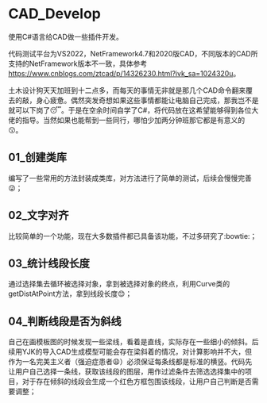 # CAD_Develop
 使用C#语言给CAD做一些插件开发。

代码测试平台为VS2022，NetFramework4.7和2020版CAD，不同版本的CAD所支持的NetFramework版本不一致，具体参考<https://www.cnblogs.com/ztcad/p/14326230.html?ivk_sa=1024320u>。

土木设计狗天天加班到十二点多，而每天的事情无非就是那几个CAD命令翻来覆去的敲，身心疲惫。偶然突发奇想如果这些事情都能让电脑自己完成，那我岂不是就可以下岗了:sleeping:。于是在空余时间自学了C#，将代码放在这希望能够得到各位大佬的指导。当然如果也能帮到一些同行，哪怕少加两分钟班那它都是有意义的:kissing:。

## 01_创建类库
编写了一些常用的方法封装成类库，对方法进行了简单的测试，后续会慢慢完善:stuck_out_tongue_winking_eye:；

## 02_文字对齐
比较简单的一个功能，现在大多数插件都已具备该功能，不过多研究了:bowtie:；

## 03_统计线段长度
通过选择集去循环被选择对象，拿到被选择对象的终点，利用Curve类的getDistAtPoint方法，拿到线段长度:blush:；

## 04_判断线段是否为斜线
自己在画模板图的时候发现一些梁线，看着是直线，实际存在一些细小的倾斜。后续用YJK的导入CAD生成模型可能会存在梁斜着的情况，对计算影响并不大，但作为一名完美主义者（强迫症患者:weary:）必须保证每条线都是标准的横竖。代码先让用户自己选择一条线，获取该线段的图层，用作过滤条件去筛选选择集中的项目，对于存在倾斜的线段会生成一个红色方框包围该线段，让用户自己判断是否需要调整；
